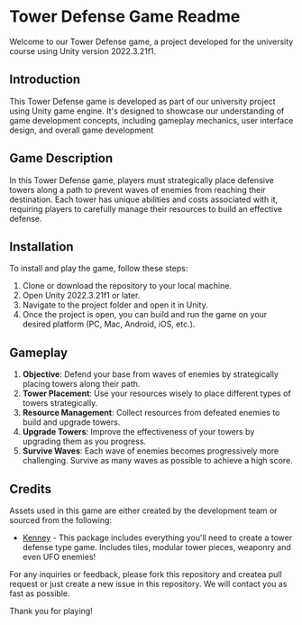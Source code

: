 # Tower Defense Game Readme

Welcome to our Tower Defense game, a project developed for the university course using Unity version 2022.3.21f1.

## Introduction

This Tower Defense game is developed as part of our university project using Unity game engine. It's designed to showcase our understanding of game development concepts, including gameplay mechanics, user interface design, and overall game development

## Game Description

In this Tower Defense game, players must strategically place defensive towers along a path to prevent waves of enemies from reaching their destination. Each tower has unique abilities and costs associated with it, requiring players to carefully manage their resources to build an effective defense.

## Installation

To install and play the game, follow these steps:

1. Clone or download the repository to your local machine.
2. Open Unity 2022.3.21f1 or later.
3. Navigate to the project folder and open it in Unity.
4. Once the project is open, you can build and run the game on your desired platform (PC, Mac, Android, iOS, etc.).

## Gameplay

1. **Objective**: Defend your base from waves of enemies by strategically placing towers along their path.
2. **Tower Placement**: Use your resources wisely to place different types of towers strategically.
3. **Resource Management**: Collect resources from defeated enemies to build and upgrade towers.
4. **Upgrade Towers**: Improve the effectiveness of your towers by upgrading them as you progress.
5. **Survive Waves**: Each wave of enemies becomes progressively more challenging. Survive as many waves as possible to achieve a high score.

## Credits

Assets used in this game are either created by the development team or sourced from the following:

- [Kenney](https://kenney-assets.itch.io/tower-defense-kit) - This package includes everything you'll need to create a tower defense type game. Includes tiles, modular tower pieces, weaponry and even UFO enemies!

For any inquiries or feedback, please fork this repository and createa pull request or just create a new issue in this repository. We will contact you as fast as possible.

Thank you for playing!

